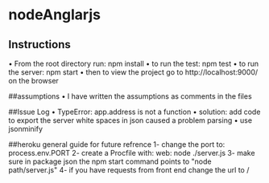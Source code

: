 # nodeAnglarjs
## Instructions
•	From the root directory run: npm install
•	to run the test: npm test
•	to run the server: npm start
•	then to view the project go to http://localhost:9000/ on the browser

##assumptions
•	I have written the assumptions as comments in the files

##Issue Log
•	TypeError: app.address is not a function
•	solution: add code to export the server 
white spaces in json caused a problem parsing
•	use jsonminify

##heroku general guide for future refrence
1- change the port to: process.env.PORT 
2- create a Procfile with: web: node ./server.js 
3- make sure in package json the npm start command points to "node path/server.js" 
4- if you have requests from front end change the url to /
